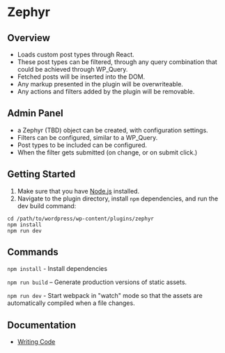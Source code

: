 Zephyr
====================

## Overview

- Loads custom post types through React.
- These post types can be filtered, through any query combination that could be achieved through WP_Query.
- Fetched posts will be inserted into the DOM.
- Any markup presented in the plugin will be overwriteable.
- Any actions and filters added by the plugin will be removable.

## Admin Panel

- a Zephyr (TBD) object can be created, with configuration settings.
- Filters can be configured, similar to a WP_Query.
- Post types to be included can be configured.
- When the filter gets submitted (on change, or on submit click.)

## Getting Started

1. Make sure that you have [Node.js](https://nodejs.org/en/) installed.
2. Navigate to the plugin directory, install `npm` dependencies, and run the dev build command:

```
cd /path/to/wordpress/wp-content/plugins/zephyr
npm install
npm run dev
```

## Commands

`npm install` - Install dependencies

`npm run build` – Generate production versions of static assets.

`npm run dev` - Start webpack in "watch" mode so that the assets are automatically compiled when a file changes.

## Documentation

* [Writing Code](./docs/writing-code.md)


